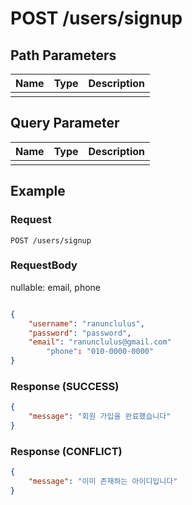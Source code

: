 # POST /users/signup
## Path Parameters

| Name | Type | Description |
| --- | --- | --- |
|  |  |  |

## Query Parameter

| Name | Type | Description |
| --- | --- | --- |
|  |  |  |

## Example

### Request

```
POST /users/signup
```

### RequestBody

nullable: email, phone

```json

{
    "username": "ranunclulus",
    "password": "password",
    "email": "ranunclulus@gmail.com"
		"phone": "010-0000-0000"
}
```

### Response (SUCCESS)

```json
{
    "message": "회원 가입을 완료했습니다"
}
```

### Response (CONFLICT)

```json
{
    "message": "이미 존재하는 아이디입니다"
}
```